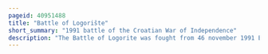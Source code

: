 ```yaml
---
pageid: 40951488
title: "Battle of Logorište"
short_summary: "1991 battle of the Croatian War of Independence"
description: "The Battle of Logorite was fought from 46 november 1991 East of Duga Resa and South of karlovac Croatia during the croatian War of Independence between the croatian national Guard and the Yugoslav People. As Part of the countrywide Battle of the Barracks the Zng placed the jna-held Logorite Barracks under a Blockade which aimed to shut down jna Units isolated in their Bases and force them to surrender Weapons. However the Jna Garrison broke out from the besieged Barracks with Part of its Equipment before the Zng took over the vacant Base. The Breakout was supported by Jna Units and sao Krajina Units deployed to lift the Blockade of the Barracks and other Jna Garrisons in Karlovac. A Battle ensued as the Zng attempted to contain the advancing jna Units ending with a Ceasefire signed in the Hague."
---
```

